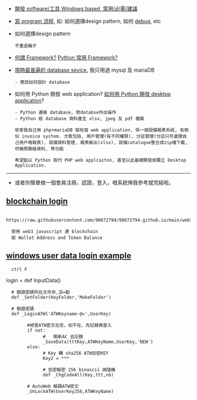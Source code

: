 


- [開發 software/工具 Windows based, 常用/必需/建議 ](https://github.com/98672794/Teaching2022/blob/main/2%20windows%E9%96%8B%E7%99%BC%E5%B7%A5%E5%85%B7%E4%B8%8B%E8%BC%89%E5%AE%89%E8%A3%9D.md)



- [寫 program 流程](https://github.com/98672794/Teaching2022/blob/main/3%20%E9%96%8B%E5%A7%8B%E5%AF%ABpython.md#%E5%AF%AB-program-%E6%B5%81%E7%A8%8B%E7%B0%A1%E4%BB%8B), 如: 如何選擇design pattern, 如何 [debug](https://github.com/98672794/Teaching2022/blob/main/3%20%E9%96%8B%E5%A7%8B%E5%AF%ABpython.md#debug), etc

- 如何選擇design pattern

      不重造輪子

- [何謂 Framework?](https://github.com/98672794/Teaching2022/blob/main/Python%E5%B8%B8%E7%94%A8Framework.md#%E4%BB%80%E9%BA%BC%E6%98%AF-python-%E6%A1%86%E6%9E%B6) [Python 常用 Framework?](https://github.com/98672794/Teaching2022/blob/main/Python%E5%B8%B8%E7%94%A8Framework.md#python%E5%B8%B8%E7%94%A8%E6%A1%86%E6%9E%B6%E5%8F%8A%E7%AC%AC%E4%B8%89%E6%96%B9%E5%BA%AB) 


- [現時最普遍的 database sevice](https://github.com/98672794/Teaching2022/blob/main/%E7%8F%BE%E6%99%82%E6%9C%80%E6%99%AE%E9%81%8D%E7%9A%84databaSesevice.md), 我只用過 mysql 及 mariaDB


      - 應該如何設計 database 
- 如何用 Python 開發 web application?  [如何用 Python 開發 desktop application](https://github.com/98672794/Teaching2022/blob/main/4%20python%20windows%E6%A1%8C%E9%9D%A2%E6%87%89%E7%94%A8%E7%A8%8B%E5%BA%8F.md#%E5%9F%B7%E8%A1%8Cpython-windows%E6%A1%8C%E9%9D%A2%E7%A8%8B%E5%BA%8F)?

      - Python 連接 database, 對databse作出操作
      - Python 經 database 資料產生 xlsx, jpeg 及 pdf 檔案

      依家我自己用 php+mariaDB 寫咗個 web application, 係一個設備報表系統, 有啲似 invoice system. 大致包括, 用戶管理(有不同權限), 分店管理(分店只可處理自己用戶嘅報表), 設備資料管理, 報表輸出(xlsx), 設備catalogue整合成zip檔下載, 供稱商聯絡資料, 等功能

      希望能以 Python 取代 PHP web applcaiton, 甚至以此基礎開發成獨立 Desktop Application.

---


- 或者你簡單做一個會員注冊，認證，登入，嘅系統俾我參考就完結啦。

## [blockchain login](https://98672794.github.io/web3/ETH)

      https://raw.githubusercontent.com/98672794/98672794.github.io/main/web3/ETH.html
      
      使用 web3 javascript 連 blockchain
      取 Wallet Address and Token Balance
      
## [windows user data login example]()

      ctrl F
          
  login = def InputData()
  
      # 驗證密碼所在文件夾,沒=創
      def _SetFolder(KeyFolder,'MakeFolder')
      
      # 驗證密碼
      def _LoginATW('ATWKeyname-@=',UserKey)  
      
            #檢查ATW密文在否，如不在，先記錄再登入
            if not:
                  #   開新AC 去記錄
                  _SaveData(tttKey,ATWKeyName,UserKey,'NEW') 
            else:
                  # Key 轉 sha256 ATW加密KEY 
                  Key2 = ***

                  # 加密解密 256 binascii 偽隨機
                  def _ChgCodeAll(Key,ttt,nb)
                  
            # AutoWeb 解碼ATW密文      
            _UnLockATW(UserKey256,ATWKeyName)

 
 

